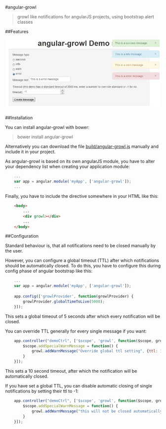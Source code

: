 #angular-growl

> growl like notifications for angularJS projects, using bootstrap alert classes

##Features

![Standard bootstrap 2.x styles](doc/screenshot.jpg)

##Installation

You can install angular-growl with bower:

> bower install angular-growl

Alternatively you can download the file [build/angular-growl.js](build/angular-growl.js) manually and include it in your project.

As angular-growl is based on its own angularJS module, you have to alter your dependency list when creating your application
module:

````javascript
    ...
    var app = angular.module('myApp', ['angular-growl']);
    ...
````

Finally, you have to include the directive somewhere in your HTML like this:

````html
    <body>
        ...
        <div growl></div>
        ...
    </body>
````

##Configuration

Standard behaviour is, that all notifications need to be closed manually by the user.

However, you can configure a global timeout (TTL) after which notifications should be automatically closed.  To do
this, you have to configure this during config phase of angular bootstrap like this:

````javascript
    ...
    var app = angular.module('myApp', ['angular-growl']);

    app.config(['growlProvider', function(growlProvider) {
        growlProvider.globalTimeToLive(5000);
    }]);
````

This sets a global timeout of 5 seconds after which every notification will be closed.

You can override TTL generally for every single message if you want:

````javascript
    app.controller("demoCtrl", ['$scope', 'growl', function($scope, growl) {
        $scope.addSpecialWarnMessage = function() {
            growl.addWarnMessage("Override global ttl setting", {ttl: 10000});
        }
    }]);
````

This sets a 10 second timeout, after which the notification will be automatically closed.

If you have set a global TTL, you can disable automatic closing of single notifications by setting their ttl to -1:

````javascript
    app.controller("demoCtrl", ['$scope', 'growl', function($scope, growl) {
        $scope.addSpecialWarnMessage = function() {
            growl.addWarnMessage("this will not be closed automatically even when a global ttl is set", {ttl: -1});
        }
    }]);
````
